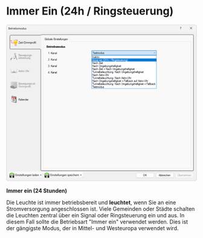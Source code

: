 # Immer Ein (24h / Ringsteuerung)
![Immer Ein (24h / Ringsteuerung)](immer-ein-1.png)  

**Immer ein (24 Stunden)**  

Die Leuchte ist immer betriebsbereit und **leuchtet**, wenn Sie an eine Stromversorgung angeschlossen ist. Viele Gemeinden oder Städte schalten die Leuchten zentral über ein Signal oder Ringsteuerung ein und aus. In diesem Fall sollte die Betriebsart "Immer ein" verwendet werden. Dies ist der gängigste Modus, der in Mittel- und Westeuropa verwendet wird.